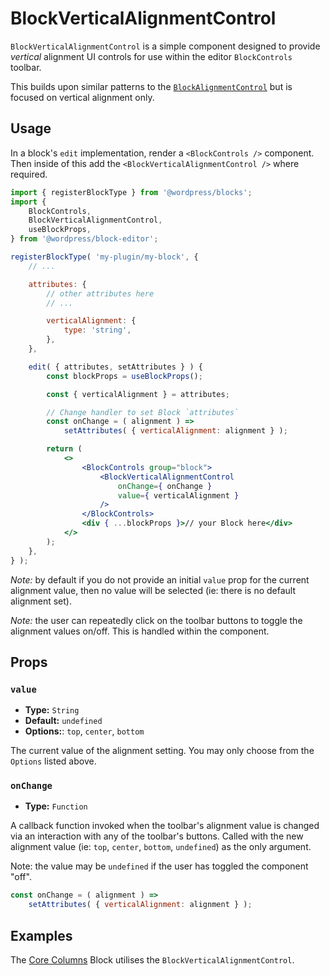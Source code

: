 # BlockVerticalAlignmentControl

`BlockVerticalAlignmentControl` is a simple component designed to provide _vertical_ alignment UI controls for use within the editor `BlockControls` toolbar.

This builds upon similar patterns to the [`BlockAlignmentControl`](https://github.com/WordPress/gutenberg/tree/HEAD/packages/editor/src/components/block-alignment-control) but is focused on vertical alignment only.

## Usage

In a block's `edit` implementation, render a `<BlockControls />` component. Then inside of this add the `<BlockVerticalAlignmentControl />` where required.

```jsx
import { registerBlockType } from '@wordpress/blocks';
import {
	BlockControls,
	BlockVerticalAlignmentControl,
	useBlockProps,
} from '@wordpress/block-editor';

registerBlockType( 'my-plugin/my-block', {
	// ...

	attributes: {
		// other attributes here
		// ...

		verticalAlignment: {
			type: 'string',
		},
	},

	edit( { attributes, setAttributes } ) {
		const blockProps = useBlockProps();

		const { verticalAlignment } = attributes;

		// Change handler to set Block `attributes`
		const onChange = ( alignment ) =>
			setAttributes( { verticalAlignment: alignment } );

		return (
			<>
				<BlockControls group="block">
					<BlockVerticalAlignmentControl
						onChange={ onChange }
						value={ verticalAlignment }
					/>
				</BlockControls>
				<div { ...blockProps }>// your Block here</div>
			</>
		);
	},
} );
```

_Note:_ by default if you do not provide an initial `value` prop for the current alignment value, then no value will be selected (ie: there is no default alignment set).

_Note:_ the user can repeatedly click on the toolbar buttons to toggle the alignment values on/off. This is handled within the component.

## Props

### `value`

-   **Type:** `String`
-   **Default:** `undefined`
-   **Options:**: `top`, `center`, `bottom`

The current value of the alignment setting. You may only choose from the `Options` listed above.

### `onChange`

-   **Type:** `Function`

A callback function invoked when the toolbar's alignment value is changed via an interaction with any of the toolbar's buttons. Called with the new alignment value (ie: `top`, `center`, `bottom`, `undefined`) as the only argument.

Note: the value may be `undefined` if the user has toggled the component "off".

```js
const onChange = ( alignment ) =>
	setAttributes( { verticalAlignment: alignment } );
```

## Examples

The [Core Columns](https://github.com/WordPress/gutenberg/tree/HEAD/packages/block-library/src/columns) Block utilises the `BlockVerticalAlignmentControl`.
